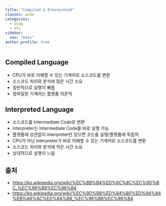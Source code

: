```yaml
---
title: "Compiled & Interpreted"
classes: wide
categories: 
  - blog
  - etc
sidebar:
  nav: "main"
author_profile: true
---
```


## Compiled Language
* CPU가 바로 이해할 수 있는 기계어로 소스코드를 변환
* 소스코드 처리와 분석에 많은 시간 소요
* 일반적으로 실행이 빠름
* 컴파일된 기계어는 플랫폼 의존적

## Interpreted Language
* 소스코드를 Intermediate Code로 변환
* interpreter는 Intermediate Code를 바로 실행 가능
* 플랫폼에 상관없이 interpreter만 있으면 코드를 실행/플랫폼에 독립적
* CPU가 아닌 interpreter가 바로 이해할 수 있는 기계어로 소스코드를 변환
* 소스코드 처리와 분석에 적은 시간 소요
* 상대적으로 실행이 느림

## 출처
* <https://ko.wikipedia.org/wiki/%EC%BB%B4%ED%8C%8C%EC%9D%BC_%EC%96%B8%EC%96%B4>
* <https://ko.wikipedia.org/wiki/%EC%9D%B8%ED%84%B0%ED%94%84%EB%A6%AC%ED%8A%B8_%EC%96%B8%EC%96%B4>